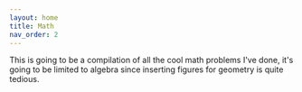 ```yaml
---
layout: home
title: Math
nav_order: 2
---
```


This is going to be a compilation of all the cool math problems I've done, it's going to be limited to algebra since inserting figures for geometry is quite tedious.